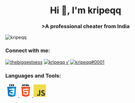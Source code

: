 <h1 align="center">Hi 👋, I'm kripeqq</h1>
<h3 align="center">>A professional cheater from India</h3>

<p align="left"> <img src="https://komarev.com/ghpvc/?username=kripeqq&label=Profile%20views&color=0e75b6&style=flat" alt="kripeqq" /> </p>

<h3 align="left">Connect with me:</h3>
<p align="left">
<a href="https://instagram.com/thebiggestxess" target="blank"><img align="center" src="https://raw.githubusercontent.com/rahuldkjain/github-profile-readme-generator/master/src/images/icons/Social/instagram.svg" alt="thebiggestxess" height="30" width="40" /></a>
<a href="https://www.youtube.com/c/kripeqq ꪜ" target="blank"><img align="center" src="https://raw.githubusercontent.com/rahuldkjain/github-profile-readme-generator/master/src/images/icons/Social/youtube.svg" alt="kripeqq ꪜ" height="30" width="40" /></a>
<a href="https://discord.gg/kripeqq#0001" target="blank"><img align="center" src="https://raw.githubusercontent.com/rahuldkjain/github-profile-readme-generator/master/src/images/icons/Social/discord.svg" alt="kripeqq#0001" height="30" width="40" /></a>
</p>

<h3 align="left">Languages and Tools:</h3>
<p align="left"> <a href="https://www.w3schools.com/css/" target="_blank" rel="noreferrer"> <img src="https://raw.githubusercontent.com/devicons/devicon/master/icons/css3/css3-original-wordmark.svg" alt="css3" width="40" height="40"/> </a> <a href="https://www.w3.org/html/" target="_blank" rel="noreferrer"> <img src="https://raw.githubusercontent.com/devicons/devicon/master/icons/html5/html5-original-wordmark.svg" alt="html5" width="40" height="40"/> </a> <a href="https://developer.mozilla.org/en-US/docs/Web/JavaScript" target="_blank" rel="noreferrer"> <img src="https://raw.githubusercontent.com/devicons/devicon/master/icons/javascript/javascript-original.svg" alt="javascript" width="40" height="40"/> </a> </p>

